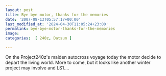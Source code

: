 ```yaml
---
layout: post
title: Bye bye motor, thanks for the memories
date: '2007-08-13T05:57:17+00:00'
last_modified_at: '2024-04-30T11:05:24+23:00'
permalink: bye-bye-motor-thanks-for-the-memories
image: 
categories:  [ 240z, Datsun ]

---
```

On the Project240z's maiden autocross voyage today the motor decide to depart the living world. More to come, but it looks like another winter project may involve and LS1....



